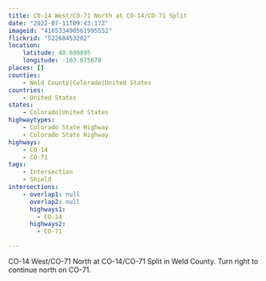 ```yaml
---
title: CO-14 West/CO-71 North at CO-14/CO-71 Split
date: "2022-07-11T09:43:17Z"
imageid: "416533490561995552"
flickrid: "52268453202"
location:
    latitude: 40.609895
    longitude: -103.675678
places: []
counties:
    - Weld County|Colorado|United States
countries:
    - United States
states:
    - Colorado|United States
highwaytypes:
    - Colorado State Highway
    - Colorado State Highway
highways:
    - CO-14
    - CO-71
tags:
    - Intersection
    - Shield
intersections:
    - overlap1: null
      overlap2: null
      highways1:
        - CO-14
      highways2:
        - CO-71

---
```

CO-14 West/CO-71 North at CO-14/CO-71 Split in Weld County.  Turn right to continue north on CO-71.